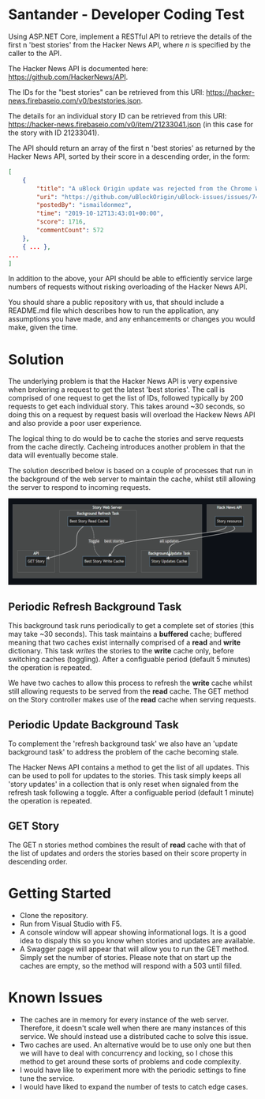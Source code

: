 # Santander - Developer Coding Test

Using ASP.NET Core, implement a RESTful API to retrieve the details of the first n 'best stories' from the Hacker News API, where _n_ is specified by the caller to the API.

The Hacker News API is documented here: https://github.com/HackerNews/API.

The IDs for the "best stories" can be retrieved from this URI: https://hacker-news.firebaseio.com/v0/beststories.json.

The details for an individual story ID can be retrieved from this URI: https://hacker-news.firebaseio.com/v0/item/21233041.json (in this case for the story with ID 21233041).

The API should return an array of the first n 'best stories' as returned by the Hacker News API, sorted by their score in a descending order, in the form:

```json
[
    {
        "title": "A uBlock Origin update was rejected from the Chrome Web Store",
        "uri": "https://github.com/uBlockOrigin/uBlock-issues/issues/745",
        "postedBy": "ismaildonmez",
        "time": "2019-10-12T13:43:01+00:00",
        "score": 1716,
        "commentCount": 572
    },
    { ... },
...
]
```

In addition to the above, your API should be able to efficiently service large numbers of requests without risking overloading of the Hacker News API.

You should share a public repository with us, that should include a README.md file which describes how to run the application, any assumptions you have made, and any enhancements or changes you would make, given the time.

# Solution

The underlying problem is that the Hacker News API is very expensive when brokering a request to get the latest 'best stories'. The call is comprised of one request to get the list of IDs, followed typically by 200 requests to get each individual story. This takes around ~30 seconds, so doing this on a request by request basis will overload the Hackew News API and also provide a poor user experience.

The logical thing to do would be to cache the stories and serve requests from the cache directly. Cacheing introduces another problem in that the data will eventually become stale.

The solution described below is based on a couple of processes that run in the background of the web server to maintain the cache, whilst still allowing the server to respond to incoming requests.

![Overview](/Image/Overview.png)

## Periodic Refresh Background Task

This background task runs periodically to get a complete set of stories (this may take ~30 seconds). This task maintains a __buffered__ cache; buffered meaning that two caches exist internally comprised of a __read__ and __write__ dictionary. This task _writes_ the stories to the __write__ cache only, before switching caches (toggling). After a configuable period (default 5 minutes) the operation is repeated.

We have two caches to allow this process to refresh the __write__ cache whilst still allowing requests to be served from the __read__ cache. The GET method on the Story controller makes use of the __read__ cache when serving requests.

## Periodic Update Background Task

To complement the 'refresh background task' we also have an 'update background task' to address the problem of the cache becoming stale.

The Hacker News API contains a method to get the list of all updates. This can be used to poll for updates to the stories. This task simply keeps all 'story updates' in a collection that is only reset when signaled from the refresh task following a toggle. After a configuable period (default 1 minute) the operation is repeated.

## GET Story

The GET n stories method combines the result of __read__ cache with that of the list of updates and orders the stories based on their score property in descending order.

# Getting Started

 - Clone the repository.
 - Run from Visual Studio with F5.
 - A console window will appear showing informational logs. It is a good idea to dispaly this so you know when stories and updates are available.
 - A Swagger page will appear that will allow you to run the GET method. Simply set the number of stories. Please note that on start up the caches are empty, so the method will respond with a 503 until filled.

# Known Issues

- The caches are in memory for every instance of the web server. Therefore, it doesn't scale well when there are many instances of this service. We should instead use a distributed cache to solve this issue.
- Two caches are used. An alternative would be to use only one but then we will have to deal with concurrency and locking, so I chose this method to get around these sorts of problems and code complexity.
- I would have like to experiment more with the periodic settings to fine tune the service.
- I would have liked to expand the number of tests to catch edge cases.
